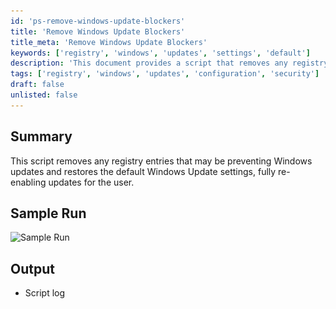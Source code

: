 ```yaml
---
id: 'ps-remove-windows-update-blockers'
title: 'Remove Windows Update Blockers'
title_meta: 'Remove Windows Update Blockers'
keywords: ['registry', 'windows', 'updates', 'settings', 'default']
description: 'This document provides a script that removes any registry entries that may be preventing Windows updates and restores the default Windows Update settings, ensuring that updates are fully re-enabled for the user.'
tags: ['registry', 'windows', 'updates', 'configuration', 'security']
draft: false
unlisted: false
---
```

## Summary

This script removes any registry entries that may be preventing Windows updates and restores the default Windows Update settings, fully re-enabling updates for the user.

## Sample Run

![Sample Run](..\..\..\static\img\Set-Windows-Updates-to-Default\image_1.png)

## Output

- Script log


